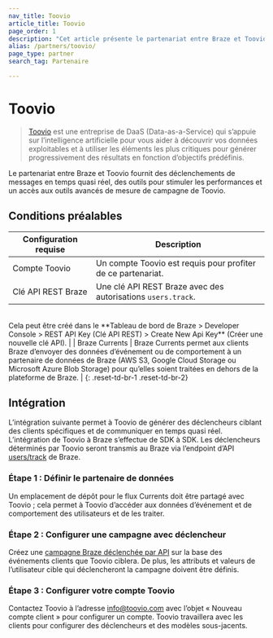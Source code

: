 ```yaml
---
nav_title: Toovio
article_title: Toovio
page_order: 1
description: "Cet article présente le partenariat entre Braze et Toovio, une entreprise de DaaS (Data-as-a-Service) qui vous aide à découvrir vos données exploitables et à utiliser les éléments les plus importants pour générer progressivement des résultats en fonction d’objectifs prédéfinis."
alias: /partners/toovio/
page_type: partner
search_tag: Partenaire

---
```


# Toovio

> [Toovio](https://toovio.com/) est une entreprise de DaaS (Data-as-a-Service) qui s’appuie sur l’intelligence artificielle pour vous aider à découvrir vos données exploitables et à utiliser les éléments les plus critiques pour générer progressivement des résultats en fonction d’objectifs prédéfinis.

Le partenariat entre Braze et Toovio fournit des déclenchements de messages en temps quasi réel, des outils pour stimuler les performances et un accès aux outils avancés de mesure de campagne de Toovio.

## Conditions préalables

| Configuration requise | Description |
| ----------- | ----------- |
| Compte Toovio | Un compte Toovio est requis pour profiter de ce partenariat. |
| Clé API REST Braze | Une clé API REST Braze avec des autorisations `users.track`. <br>
<br>
 Cela peut être créé dans le **Tableau de bord de Braze > Developer Console > REST API Key (Clé API REST) > Create New Api Key** (Créer une nouvelle clé API). |
| Braze Currents | Braze Currents permet aux clients Braze d’envoyer des données d’événement ou de comportement à un partenaire de données de Braze (AWS S3, Google Cloud Storage ou Microsoft Azure Blob Storage) pour qu’elles soient traitées en dehors de la plateforme de Braze. |
{: .reset-td-br-1 .reset-td-br-2}

## Intégration

L’intégration suivante permet à Toovio de générer des déclencheurs ciblant des clients spécifiques et de communiquer en temps quasi réel. L’intégration de Toovio à Braze s’effectue de SDK à SDK. Les déclencheurs déterminés par Toovio seront transmis au Braze via l’endpoint d’API [users/track][3] de Braze.

### Étape 1 : Définir le partenaire de données

Un emplacement de dépôt pour le flux Currents doit être partagé avec Toovio ; cela permet à Toovio d’accéder aux données d’événement et de comportement des utilisateurs et de les traiter.

### Étape 2 : Configurer une campagne avec déclencheur

Créez une [campagne Braze déclenchée par API][4] sur la base des événements clients que Toovio ciblera. De plus, les attributs et valeurs de l’utilisateur cible qui déclencheront la campagne doivent être définis.

### Étape 3 : Configurer votre compte Toovio

Contactez Toovio à l’adresse [info@toovio.com](mailto:info@toovio.com?subject=New%20Customer%20Request) avec l’objet « Nouveau compte client » pour configurer un compte. Toovio travaillera avec les clients pour configurer des déclencheurs et des modèles sous-jacents.

[1]: https://www.braze.com/docs/user_guide/data_and_analytics/braze_currents/
[2]: https://www.braze.com/docs/api/api_key/
[3]: https://www.braze.com/docs/api/endpoints/user_data/post_user_track/
[4]: https://www.braze.com/docs/api/endpoints/messaging/send_messages/post_send_triggered_campaigns/
